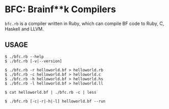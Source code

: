 # BFC: Brainf**k Compilers

`bfc.rb` is a compiler written in Ruby, which can compile BF code to Ruby, C, Haskell and LLVM.

## USAGE

    $ ./bfc.rb --help
    $ ./bfc.rb [-v|--version]

    $ ./bfc.rb -r helloworld.bf > helloworld.rb
    $ ./bfc.rb -c helloworld.bf > helloworld.c
    $ ./bfc.rb -h helloworld.bf > helloworld.hs
    $ ./bfc.rb -l helloworld.bf > helloworld.ll

    $ cat helloworld.bf | ./bfc.rb -c | less

    $ ./bfc.rb [-c|-r|-h|-l] helloworld.bf --run
